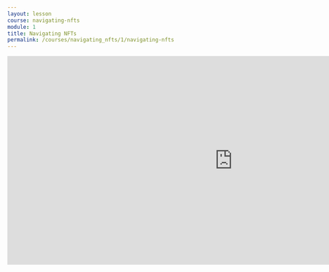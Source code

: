 ```yaml
---
layout: lesson
course: navigating-nfts
module: 1
title: Navigating NFTs
permalink: /courses/navigating_nfts/1/navigating-nfts
---
```


<iframe src="https://www.youtube.com/embed/gXzSr_17oiM" width="1024" height="475" frameborder="0" allowfullscreen="allowfullscreen"></iframe>

